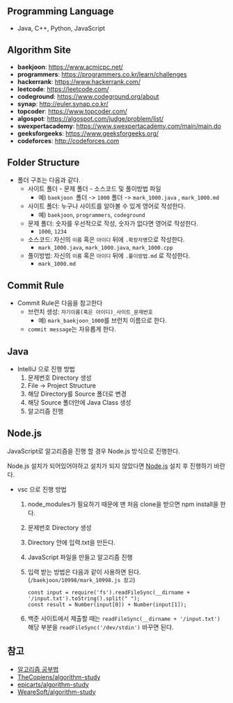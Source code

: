 ## Programming Language

- Java, C++, Python, JavaScript

## Algorithm Site

- **baekjoon**: https://www.acmicpc.net/
- **programmers**: https://programmers.co.kr/learn/challenges
- **hackerrank**: https://www.hackerrank.com/
- **leetcode**: https://leetcode.com/
- **codeground**: https://www.codeground.org/about
- **synap**: http://euler.synap.co.kr/
- **topcoder**: https://www.topcoder.com/
- **algospot**: https://algospot.com/judge/problem/list/
- **swexpertacademy**: https://www.swexpertacademy.com/main/main.do
- **geeksforgeeks**: https://www.geeksforgeeks.org/
- **codeforces**: http://codeforces.com

## Folder Structure

- 폴더 구조는 다음과 같다.
  - 사이트 폴더 - 문제 폴더 - 소스코드 및 풀이방법 파일
    - 예) `baekjoon `폴더 -> `1000` 폴더 -> `mark_1000.java` , `mark_1000.md`
  - 사이트 폴더: 누구나 사이트를 알아볼 수 있게 영어로 작성한다.
    - 예) `baekjoon`, `programmers`, `codeground`
  - 문제 폴더: 숫자를 우선적으로 작성, 숫자가 없다면 영어로 작성한다.
    - `1000`, `1234`
  - 소스코드: 자신의 `이름` 혹은 `아이디` 뒤에 `.확장자명`으로 작성한다.
    - `mark_1000.java`, `mark_1000.java`, `mark_1000.cpp`
  - 풀이방법: 자신의 `이름` 혹은 `아이디` 뒤에 `.풀이방법.md` 로 작성한다.
    - `mark_1000.md`

## Commit Rule

- Commit Rule은 다음을 참고한다
  - 브런치 생성: `자기이름(혹은 아이디)_사이트_문제번호`
    - 예) `mark_baekjoon_1000`를 브런치 이름으로 한다.
  - `commit message`는 자유롭게 한다.

## Java

- IntelliJ 으로 진행 방법
  1. 문제번호 Directory 생성
  2. File -> Project Structure
  3. 해당 Directory를 Source 폴더로 변경
  4. 해당 Source 폴더안에 Java Class 생성
  5. 알고리즘 진행

## Node.js

JavaScript로 알고리즘을 진행 할 경우 Node.js 방식으로 진행한다.

Node.js 설치가 되어있어야하고 설치가 되지 않았다면 [Node.js](https://nodejs.org/ko/) 설치 후 진행하기 바란다.

- vsc 으로 진행 방법

  1. node_modules가 필요하기 때문에 맨 처음 clone을 받으면 npm install을 한다.
  2. 문제번호 Directory 생성
  3. Directory 안에 입력.txt을 만든다.
  4. JavaScript 파일을 만들고 알고리즘 진행
  5. 입력 받는 방법은 다음과 같이 사용하면 된다. (`/baekjoon/10998/mark_10998.js 참고`)

     ```
     const input = require('fs').readFileSync(__dirname + '/input.txt').toString().split(" ");
     const result = Number(input[0]) + Number(input[1]);
     ```

  6. 백준 사이트에서 제출할 때는 `readFileSync(__dirname + '/input.txt')` 해당 부분을 `readFileSync('/dev/stdin')` 바꾸면 된다.

## 참고

- [알고리즘 공부법](https://gmlwjd9405.github.io/2018/05/14/how-to-study-algorithms.html)
- [TheCopiens/algorithm-study](https://github.com/TheCopiens/algorithm-study)
- [epicarts/algorithm-study](https://github.com/epicarts/algorithm-study)
- [WeareSoft/algorithm-study](https://github.com/WeareSoft/algorithm-study)
